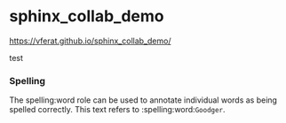 # sphinx_collab_demo

https://vferat.github.io/sphinx_collab_demo/

test

### Spelling 

The spelling:word role can be used to annotate individual words as being spelled correctly.
This text refers to :spelling:word:`Goodger`.
